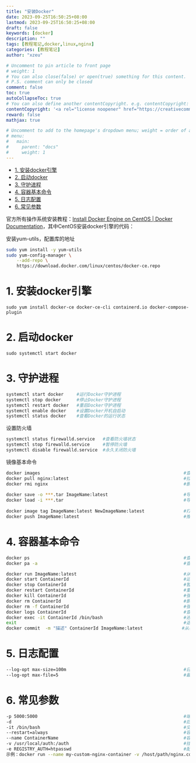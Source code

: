 ```yaml
---
title: "安装Docker"
date: 2023-09-25T16:50:25+08:00
lastmod: 2023-09-25T16:50:25+08:00
draft: false
keywords: [docker]
description: ""
tags: [教程笔记,docker,linux,nginx]
categories: [教程笔记]
author: "xzeu"

# Uncomment to pin article to front page
# weight: 1
# You can also close(false) or open(true) something for this content.
# P.S. comment can only be closed
comment: false
toc: true
autoCollapseToc: true
# You can also define another contentCopyright. e.g. contentCopyright: "This is another copyright."
contentCopyright: '<a rel="license noopener" href="https://creativecommons.org/licenses/by-nc-nd/4.0/" target="_blank">CC BY-NC-ND 4.0 / 转载文章请保留链接。</a>'
reward: false
mathjax: true

# Uncomment to add to the homepage's dropdown menu; weight = order of article
# menu:
#   main:
#     parent: "docs"
#     weight: 1
---
```

- [1. 安装docker引擎](#1-安装docker引擎)
- [2. 启动docker](#2-启动docker)
- [3. 守护进程](#3-守护进程)
- [4. 容器基本命令](#4-容器基本命令)
- [5. 日志配置](#5-日志配置)
- [6. 常见参数](#6-常见参数)

官方所有操作系统安装教程：[Install Docker Engine on CentOS | Docker Documentation](https://docs.docker.com/engine/install/centos/)，其中CentOS安装docker引擎的代码：

安装yum-utils，配置库的地址

```sh
sudo yum install -y yum-utils
sudo yum-config-manager \
    --add-repo \
    https://download.docker.com/linux/centos/docker-ce.repo
```

<!--more-->

# 1. 安装docker引擎

```shell
sudo yum install docker-ce docker-ce-cli containerd.io docker-compose-plugin
```

# 2. 启动docker

```shell
sudo systemctl start docker
```

# 3. 守护进程

```bash
systemctl start docker     #运行Docker守护进程
systemctl stop docker      #停止Docker守护进程
systemctl restart docker   #重启Docker守护进程
systemctl enable docker    #设置Docker开机自启动
systemctl status docker    #查看Docker的运行状态
```

设置防火墙

```bash
systemctl status firewalld.service   #查看防火墙状态
systemctl stop firewalld.service     #暂停防火墙
systemctl disable firewalld.service  #永久关闭防火墙
```

镜像基本命令

```bash
docker images                                                       #查看所有镜像
docker pull nginx:latest                                            #拉取nginx镜像
docker rmi nginx                                                    #删除nginx镜像
 
docker save -o ***.tar ImageName:latest                             #导出镜像
docker load -i ***.tar                                              #导入镜像
 
docker image tag ImageName:latest NewImageName:latest               #打标签
docker push ImageName:latest                                        #推送镜像
```

# 4. 容器基本命令

```bash
docker ps                                                           #查看运行中容器
docker pa -a                                                        #查看所有容器

docker run ImageName:latest                                         #从镜像中运行容器
docker start ContainerId                                            #运行容器
docker stop ContainerId                                             #暂停容器
docker restart ContainerId                                          #重新运行容器
docker kill ContainerId                                             #强制暂停容器
docker rm ContainerId                                               #删除容器
docker rm -f ContainerId                                            #强制删除容器
docker logs ContainerId                                             #查看容器日志
docker exec -it ContainerId /bin/bash                               #进入容器
exit                                                                #退出容器
docker commit  -m "描述" ContainerId ImageName:latest               #从容器中生成新镜像
```

# 5. 日志配置

```bash
--log-opt max-size=100m                                             #日志文件最大100M
--log-opt max-file=5                                                #最多五个日志文件，默认值：1
```

# 6. 常见参数

```bash
-p 5000:5000                                                        #端口映射
-d                                                                  #后台运行
-it /bin/bash                                                       #交互式容器，进入容器的/bin/bash
--restart=always                                                    #容器重启策略
--name ContainerName                                                #容器名称
-v /usr/local/auth:/auth                                            #挂载文件
-e REGISTRY_AUTH=htpasswd                                           #配置容器的环境变量
示例：docker run --name my-custom-nginx-container -v /host/path/nginx.conf:/etc/nginx/nginx.conf:ro -d nginx
```
